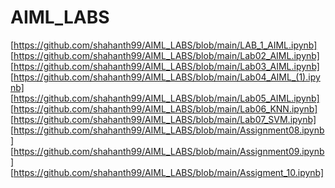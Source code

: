 # AIML_LABS
[https://github.com/shahanth99/AIML_LABS/blob/main/LAB_1_AIML.ipynb]
[https://github.com/shahanth99/AIML_LABS/blob/main/Lab02_AIML.ipynb]
[https://github.com/shahanth99/AIML_LABS/blob/main/Lab03_AIML.ipynb]
[https://github.com/shahanth99/AIML_LABS/blob/main/Lab04_AIML_(1).ipynb]
[https://github.com/shahanth99/AIML_LABS/blob/main/Lab05_AIML.ipynb]
[https://github.com/shahanth99/AIML_LABS/blob/main/Lab06_KNN.ipynb]
[https://github.com/shahanth99/AIML_LABS/blob/main/Lab07_SVM.ipynb]
[https://github.com/shahanth99/AIML_LABS/blob/main/Assignment08.ipynb]
[https://github.com/shahanth99/AIML_LABS/blob/main/Assignment09.ipynb]
[https://github.com/shahanth99/AIML_LABS/blob/main/Assigment_10.ipynb]
